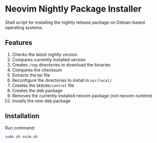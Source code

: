 # Neovim Nightly Package Installer

Shell script for installing the nightly release package on Debian-based operating systems.

## Features

1. Checks the latest nightly version
2. Compares currently installed version
3. Creates `/tmp` directories to download the binaries
4. Compares the checksum
5. Extracts the tar file
6. Reconfigure the directories to install in `usr/local/`
7. Creates the `DEBIAN/control` file
8. Creates the deb package
9. Removes the currently installed neovim package (not neovim-runtime)
10. Installs the new deb package

## Installation

Run command:

```sh
sudo sh nvim.sh
```
